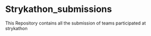 # Strykathon_submissions
This Repository contains all the submission of teams participated at strykathon 
